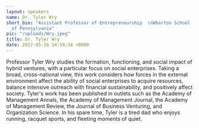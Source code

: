 ```yaml
---
layout: speakers
name: Dr. Tyler Wry
short_bio: "Assistant Professor of Entrepreneurship  \nWharton School  \nUniversity
  of Pennsylvania"
pic: "/uploads/Wry.jpeg"
title: Dr. Tyler Wry
date: 2017-05-16 14:59:34 +0000
---
```

Professor Tyler Wry studies the formation, functioning, and social impact of hybrid ventures, with a particular focus on social enterprises. Taking a broad, cross-national view, this work considers how forces in the external environment affect the ability of social enterprises to acquire resources, balance intensive outreach with financial sustainability, and positively affect society. Tyler's work has been published in outlets such as the Academy of Management Annals, the Academy of Management Journal, the Academy of Management Review, the Journal of Business Venturing, and Organization Science. In his spare time, Tyler is a tired dad who enjoys running, racquet sports, and fleeting moments of quiet.
